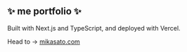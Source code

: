 ## ✨ me portfolio ✨

Built with Next.js and TypeScript, and deployed with Vercel.

Head to -> <a href="https://www.mikasato.com/">mikasato.com</a>